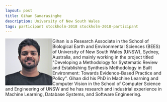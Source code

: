 ```yaml
---
layout: post
title: Gihan Samarasinghe
description: University of New South Wales
tags: participant stockholm-2018 stockholm-2018-participant
---
```

<img align="left" width="150" height="150" src="/events/2018-04-stockholm/people/samarasinghe_gihan.jpg" alt="Gihan Samarasinghe"/>Gihan is a Research Associate in the School of Biological Earth and Environmental Sciences (BEES) of University of New South Wales (UNSW), Sydney, Australia, and mainly working in the project titled "Developing a Methodology for Systematic Review and Establishing Synthesis Methodology in Built Environment: Towards Evidence-Based Practice and Policy". Gihan did his PhD in Machine Learning and Computer Vision in the School of Computer Science and Engineering of UNSW and he has research and industrial experience in Machine Learning, Database Systems, and Software Engineering.  

<a href="https://twitter.com/gihants87" title="Twitter" target="_blank"
rel="noopener">
  <i class="fa fa-twitter fa-2x" style="color:#4FB3A9"></i>
</a>